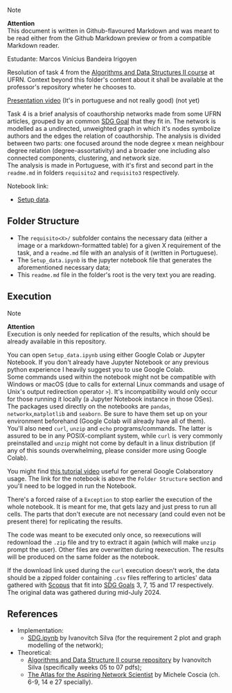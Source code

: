 > [!NOTE] 
> **Attention**  
> This document is written in Github-flavoured Markdown and was meant to be read either from the Github Markdown preview or from a compatible Markdown reader.

Estudante: Marcos Vinícius Bandeira Irigoyen

Resolution of task 4 from the [Algorithms and Data Structures II course](https://github.com/ivanovitchm/datastructure) at UFRN. Context beyond this folder's content about it shall be available at the professor's repository wheter he chooses to.

[Presentation video](https://youtu.be/WyP5Z5OQXhw) (It's in portuguese and not really good) (not yet)

Task 4 is a brief analysis of coauthorship networks made from some UFRN articles, grouped by an common [SDG Goal](https://sdgs.un.org/goals) that they fit in. The network is modelled as a undirected, unweighted graph in which it's nodes symbolize authors and the edges the relation of coauthorship. The analysis is divided between two parts: one focused around the node degree x mean neighbour degree relation (degree-assortativity) and a broader one including also connected components, clustering, and network size.  
The analysis is made in Portuguese, with it's first and second part in the `readme.md` in folders `requisito2` and `requisito3` respectively.

Notebook link:
- [Setup data](https://colab.research.google.com/drive/13Wo-VHg1PMe0zzPL_ndRRMkSnMJrBgBz?usp=sharing).

## Folder Structure
- The `requisito<X>/` subfolder contains the necessary data (either a image or a markdown-formatted table) for a given X requirement of the task, and a `readme.md` file with an analysis of it (written in Portuguese).
- The `Setup_data.ipynb` is the jupyter notebook file that generates the aforementioned necessary data;
- This `readme.md` file in the folder's root is the very text you are reading.

## Execution
> [!NOTE] 
> **Attention**  
> Execution is only needed for replication of the results, which should be already available in this repository.

You can open `Setup_data.ipynb` using either Google Colab or Jupyter Notebook. If you don't already have Jupyter Notebook or any previous python experience I heavily suggest you to use Google Colab.  
Some commands used within the notebook might not be compatible with Windows or macOS (due to calls for external Linux commands and usage of Unix's output redirection operator `>`). It's incompatibility would only occur for those running it locally (a Jupyter Notebook instance in those OSes).  
The packages used directly on the notebooks are `pandas`, `networkx`,`matplotlib` and `seaborn`. Be sure to have them set up on your environment beforehand (Google Colab will already have all of them).  
You'll also need `curl`, `unzip` and `echo` programs/commands. The latter is assured to be in any POSIX-compliant system, while `curl` is very commonly preinstalled and `unzip` might not come by default in a linux distribution (if any of this sounds overwhelming, please consider more using Google Colab).

You might find [this tutorial video](https://youtu.be/RLYoEyIHL6A) useful for general Google Colaboratory usage. The link for the notebook is above the `Folder Structure` section and you'll need to be logged in run the Notebook.

There's a forced raise of a `Exception` to stop earlier the execution of the whole notebook. It is meant for me, that gets lazy and just press to run all cells. The parts that don't execute are not necessary (and could even not be present there) for replicating the results.

The code was meant to be executed only once, so reexecutions will redownload the `.zip` file and try to extract it again (which will make `unzip` prompt the user). Other files are overwritten during reexecution. The results will be produced on the same folder as the notebook.

If the download link used during the `curl` execution doesn't work, the data should be a zipped folder containing `.csv` files reffering to articles' data gathered with [Scopus](https://www.scopus.com/home.uri) that fit into [SDG Goals](https://sdgs.un.org/goals) 3, 7, 15 and 17 respectively. The original data was gathered during mid-July 2024.

## References
- Implementation:
    - [SDG.ipynb](https://github.com/ivanovitchm/datastructure/blob/main/lessons/week_06/SDG.ipynb) by Ivanovitch Silva (for the requirement 2 plot and graph modelling of the network);
- Theoretical:
    - [Algorithms and Data Structure II course repository](https://github.com/ivanovitchm/datastructure/tree/main) by Ivanovitch Silva (specifically weeks 05 to 07 pdfs);
    - [The Atlas for the Aspiring Network Scientist](https://www.networkatlas.eu/) by Michele Coscia (ch. 6-9, 14 e 27 specially).